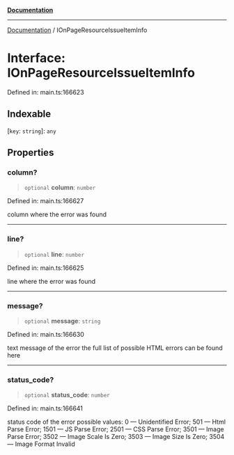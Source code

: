 [**Documentation**](../README.md)

***

[Documentation](../README.md) / IOnPageResourceIssueItemInfo

# Interface: IOnPageResourceIssueItemInfo

Defined in: main.ts:166623

## Indexable

\[`key`: `string`\]: `any`

## Properties

### column?

> `optional` **column**: `number`

Defined in: main.ts:166627

column where the error was found

***

### line?

> `optional` **line**: `number`

Defined in: main.ts:166625

line where the error was found

***

### message?

> `optional` **message**: `string`

Defined in: main.ts:166630

text message of the error
the full list of possible HTML errors can be found here

***

### status\_code?

> `optional` **status\_code**: `number`

Defined in: main.ts:166641

status code of the error
possible values:
0 — Unidentified Error;
501 — Html Parse Error;
1501 — JS Parse Error;
2501 — CSS Parse Error;
3501 — Image Parse Error;
3502 — Image Scale Is Zero;
3503 — Image Size Is Zero;
3504 — Image Format Invalid
